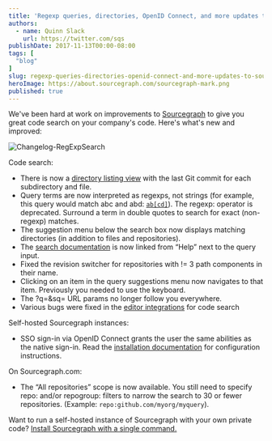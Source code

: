 ```yaml
---
title: 'Regexp queries, directories, OpenID Connect, and more updates to Sourcegraph'
authors:
  - name: Quinn Slack
    url: https://twitter.com/sqs
publishDate: 2017-11-13T00:00-08:00
tags: [
  "blog"
]
slug: regexp-queries-directories-openid-connect-and-more-updates-to-sourcegraph
heroImage: https://about.sourcegraph.com/sourcegraph-mark.png
published: true
---
```



We've been hard at work on improvements to [Sourcegraph](https://docs.sourcegraph.com) to give you great code search on your company's code. Here's what's new and improved:


<div>
    <img class="pa1 ba b--light-7" alt="Changelog-RegExpSearch" src="//images.contentful.com/le3mxztn6yoo/7ChTngy1biw4caUM2c6iIM/749d73d57328c130269e4760bf181963/2017-11-13_23.43.01.gif"/>
</div>

Code search:
* There is now a [directory listing view](https://sourcegraph.com/github.com/golang/go/-/tree/src) with the last Git commit for each subdirectory and file.
* Query terms are now interpreted as regexps, not strings (for example, this query would match abc and abd: [`ab[cd]`](https://sourcegraph.com/search?q=ab%5Bcd%5D&sq=repogroup:sample)). The regexp: operator is deprecated. Surround a term in double quotes to search for exact (non-regexp) matches.
* The suggestion menu below the search box now displays matching directories (in addition to files and repositories).
* The [search documentation](https://about.sourcegraph.com/docs/search/) is now linked from “Help” next to the query input.
* Fixed the revision switcher for repositories with != 3 path components in their name.
* Clicking on an item in the query suggestions menu now navigates to that item. Previously you needed to use the keyboard.
* The ?q=&sq= URL params no longer follow you everywhere.
* Various bugs were fixed in the [editor integrations](https://docs.sourcegraph.com/integration) for code search


Self-hosted Sourcegraph instances:

* SSO sign-in via OpenID Connect grants the user the same abilities as the native sign-in. Read the [installation documentation](https://docs.sourcegraph.com/admin/auth) for configuration instructions.

On Sourcegraph.com:

* The “All repositories” scope is now available. You still need to specify repo: and/or repogroup: filters to narrow the search to 30 or fewer repositories. (Example: `repo:github.com/myorg/myquery`).

Want to run a self-hosted instance of Sourcegraph with your own private code? [Install Sourcegraph with a single command.](https://docs.sourcegraph.com/#quickstart)
